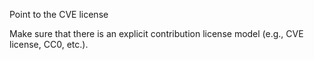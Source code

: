 Point to the CVE license

Make sure that there is an explicit contribution license model (e.g., CVE license, CC0, etc.).